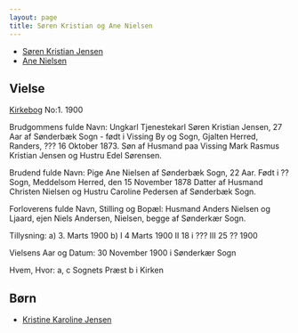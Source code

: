 ```yaml
---
layout: page
title: Søren Kristian og Ane Nielsen
---
```


* [Søren Kristian Jensen](/stamt/soeren-kristian-jensen/)
* [Ane Nielsen](/stamt/ane-nielsen/)

## Vielse

[Kirkebog](https://www.danishfamilysearch.dk/sogn2074/churchbook/source23795/opslag4820835)
No:1.
1900

Brudgommens fulde Navn:
Ungkarl Tjenestekarl Søren Kristian Jensen,
27 Aar af Sønderbæk Sogn -
født i Vissing By og Sogn, Gjalten Herred, Randers, ??? 16 Oktober 1873.
Søn af Husmand paa Vissing Mark Rasmus Kristian Jensen og
Hustru Edel Sørensen.

Brudend fulde Navn:
Pige Ane Nielsen af Sønderbæk Sogn, 22 Aar. Født i ?? Sogn, Meddelsom Herred, den 15 November 1878
Datter af Husmand Christen Nielsen og 
Hustru Caroline Pedersen af Sønderbæk Sogn.

Forloverens fulde Navn, Stilling og Bopæl:
Husmand Anders Nielsen og Ljaard, ejen Niels Andersen, Nielsen, begge af Sønderkær Sogn.

Tillysning:
a) 3. Marts 1900
b) I 4 Marts 1900
II 18 i ???
III 25 ?? 1900

Vielsens Aar og Datum:
30 November 1900 i Sønderkær Sogn

Hvem, Hvor:
a, c Sognets Præst
b  i Kirken

## Børn

* [Kristine Karoline Jensen](/stamt/kristine-karoline-jensen/)
